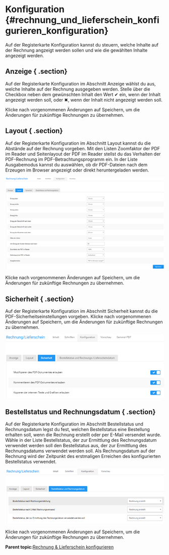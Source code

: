 # Konfiguration {#rechnung_und_lieferschein_konfigurieren_konfiguration}

Auf der Registerkarte Konfiguration kannst du steuern, welche Inhalte auf der Rechnung angzeigt werden sollen und wie die gewählten Inhalte angezeigt werden.

## Anzeige { .section}

Auf der Registerkarte Konfiguration im Abschnitt Anzeige wählst du aus, welche Inhalte auf der Rechnung ausgegeben werden. Stelle über die Checkbox neben dem gewünschten Inhalt den Wert ✔ ein, wenn der Inhalt angezeigt werden soll, oder ✖, wenn der Inhalt nicht angezeigt werden soll.

Klicke nach vorgenommenen Änderungen auf Speichern, um die Änderungen für zukünftige Rechnungen zu übernehmen.

## Layout { .section}

Auf der Registerkarte Konfiguration im Abschnitt Layout kannst du die Abstände auf der Rechnung vorgeben. Mit den Listen Zoomfaktor der PDF im Reader und Seitenlayout der PDF im Reader stellst du das Verhalten der PDF-Rechnung im PDF-Betrachtungsprogramm ein. In der Liste Ausgabemodus kannst du auswählen, ob dir PDF-Dateien nach dem Erzeugen im Browser angezeigt oder direkt heruntergeladen werden.

![](Bilder/Abb195_SeitenabstaendeDerRechnung.png "Seitenabstände der Rechnung")

Klicke nach vorgenommenen Änderungen auf Speichern, um die Änderungen für zukünftige Rechnungen zu übernehmen.

## Sicherheit { .section}

Auf der Registerkarte Konfiguration im Abschnitt Sicherheit kannst du die PDF-Sicherheitseinstellungen vorgeben. Klicke nach vorgenommenen Änderungen auf Speichern, um die Änderungen für zukünftige Rechnungen zu übernehmen.

![](Bilder/Abb340_PDF_Sicherheitseinstellungen.PNG "PDF-Sicherheitseinstellungen")

## Bestellstatus und Rechnungsdatum { .section}

Auf der Registerkarte Konfiguration im Abschnitt Bestellstatus und Rechnungsdatum legst du fest, welchen Bestellstatus eine Bestellung erhalten soll, wenn die Rechnung erstellt oder per E-Mail versendet wurde. Wähle in der Liste Bestellstatus, der zur Ermittlung des Rechnungsdatum verwendet werden soll den Bestellstatus aus, der zur Ermittlung des Rechnungsdatums verwendet werden soll. Als Rechnungsdatum auf der Rechnung wird der Zeitpunkt des erstmaligen Erreichen des konfigurierten Bestellstatus verwendet.

![](Bilder/Abb197_BestellstatusNachRechnungsstellung.png "Bestellstatus nach Rechnungsstellung")

Klicke nach vorgenommenen Änderungen auf Speichern, um die Änderungen für zukünftige Rechnungen zu übernehmen.

**Parent topic:**[Rechnung & Lieferschein konfigurieren](13_6_Rechnung_UND_Lieferschein_konfigurieren.md)

